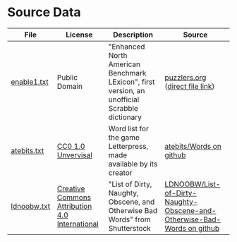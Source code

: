 # Source Data

| File | License | Description | Source |
| --- | --- | --- | --- |
| [enable1.txt](lists/enable1.txt) | Public Domain | "Enhanced North American Benchmark LExicon", first version, an unofficial Scrabble dictionary | [puzzlers.org](http://www.puzzlers.org/dokuwiki/doku.php?id=solving%3awordlists%3aabout%3astart) ([direct file link](http://www.puzzlers.org/pub/wordlists/enable1.txt)) |
| [atebits.txt](lists/atebits.txt) | [CC0 1.0 Unvervisal](licenses/CC0.txt) | Word list for the game Letterpress, made available by its creator | [atebits/Words on github](https://github.com/atebits/Words) |
| [ldnoobw.txt](lists/ldnoobw.txt) | [Creative Commons Attribution 4.0 International](licenses/CC-Attribution-4.0-International.txt) | "List of Dirty, Naughty, Obscene, and Otherwise Bad Words" from Shutterstock | [LDNOOBW/List-of-Dirty-Naughty-Obscene-and-Otherwise-Bad-Words on github](https://github.com/LDNOOBW/List-of-Dirty-Naughty-Obscene-and-Otherwise-Bad-Words) |

